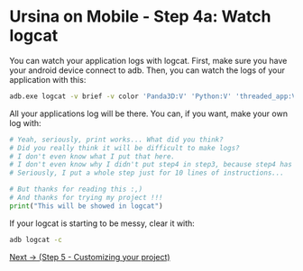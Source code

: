 # Ursina on Mobile - Step 4a: Watch logcat

You can watch your application logs with logcat. First, make sure you have your android device connect to adb. Then, you can watch the logs of your application with this:
```bash
adb.exe logcat -v brief -v color 'Panda3D:V' 'Python:V' 'threaded_app:V' 'AndroidRuntime:I' 'linker:W' '*:F'
```
All your applications log will be there. You can, if you want, make your own log with:
```python
# Yeah, seriously, print works... What did you think?
# Did you really think it will be difficult to make logs?
# I don't even know what I put that here.
# I don't even know why I didn't put step4 in step3, because step4 has nothing to say.
# Seriously, I put a whole step just for 10 lines of instructions...

# But thanks for reading this :,)
# And thanks for trying my project !!!
print("This will be showed in logcat")
```

If your logcat is starting to be messy, clear it with:
```bash
adb logcat -c
```

[Next -> (Step 5 - Customizing your project)](/docs/step5/main.md)